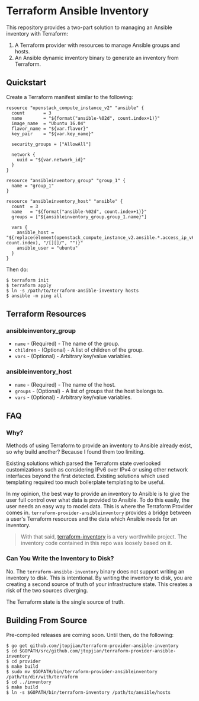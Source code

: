 Terraform Ansible Inventory
===========================

This repository provides a two-part solution to managing an Ansible inventory
with Terraform:

1. A Terraform provider with resources to manage Ansible groups and hosts.
2. An Ansible dynamic inventory binary to generate an inventory from Terraform.

Quickstart
----------

Create a Terraform manifest similar to the following:

```hcl
resource "openstack_compute_instance_v2" "ansible" {
  count       = 3
  name        = "${format("ansible-%02d", count.index+1)}"
  image_name  = "Ubuntu 16.04"
  flavor_name = "${var.flavor}"
  key_pair    = "${var.key_name}"

  security_groups = ["AllowAll"]

  network {
    uuid = "${var.network_id}"
  }
}

resource "ansibleinventory_group" "group_1" {
  name = "group_1"
}

resource "ansibleinventory_host" "ansible" {
  count  = 3
  name   = "${format("ansible-%02d", count.index+1)}"
  groups = ["${ansibleinventory_group.group_1.name}"]

  vars {
    ansible_host = "${replace(element(openstack_compute_instance_v2.ansible.*.access_ip_v6, count.index), "/[][]/", "")}"
    ansible_user = "ubuntu"
  }
}
```

Then do:

```shell
$ terraform init
$ terraform apply
$ ln -s /path/to/terraform-ansible-inventory hosts
$ ansible -m ping all
```

Terraform Resources
-------------------

### ansibleinventory_group

* `name` - (Required) - The name of the group.
* `children` - (Optional) - A list of children of the group.
* `vars` - (Optional) - Arbitrary key/value variables.

### ansibleinventory_host

* `name` - (Required) - The name of the host.
* `groups` - (Optional) - A list of groups that the host belongs to.
* `vars` - (Optional) - Arbitrary key/value variables.

FAQ
---

### Why?

Methods of using Terraform to provide an inventory to Ansible already exist, so
why build another? Because I found them too limiting.

Existing solutions which parsed the Terraform state overlooked customizations
such as considering IPv6 over IPv4 or using other network interfaces beyond the
first detected. Existing solutions which used templating required too much
boilerplate templating to be useful.

In my opinion, the best way to provide an inventory to Ansible is to give the
user full control over what data is provided to Ansible. To do this easily, the
user needs an easy way to model data. This is where the Terraform Provider comes
in. `terraform-provider-ansibleinventory` provides a bridge between a user's
Terraform resources and the data which Ansible needs for an inventory.

> With that said, [terraform-inventory](https://github.com/adammck/terraform-inventory)
> is a very worthwhile project. The inventory code contained in this repo was
> loosely based on it.

### Can You Write the Inventory to Disk?

No. The `terraform-ansible-inventory` binary does not support writing an
inventory to disk. This is intentional. By writing the inventory to disk, you
are creating a second source of truth of your infrastructure state. This creates
a risk of the two sources diverging.

The Terraform state is the single source of truth.

Building From Source
--------------------

Pre-compiled releases are coming soon. Until then, do the following:

```shell
$ go get github.com/jtopjian/terraform-provider-ansible-inventory
$ cd $GOPATH/src/github.com/jtopjian/terraform-provider-ansible-inventory
$ cd provider
$ make build
$ sudo mv $GOPATH/bin/terraform-provider-ansibleinventory /path/to/dir/with/terraform
$ cd ../inventory
$ make build
$ ln -s $GOPATH/bin/terraform-inventory /path/to/ansible/hosts
```
